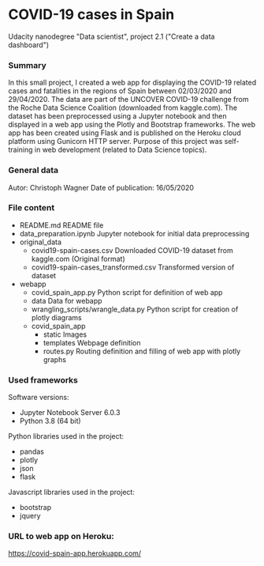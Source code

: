 # COVID-19 cases in Spain

Udacity nanodegree "Data scientist", project 2.1 ("Create a data dashboard")

### Summary

In this small project, I created a web app for displaying the COVID-19 related cases and fatalities in the regions of Spain between 02/03/2020 and 29/04/2020.
The data are part of the UNCOVER COVID-19 challenge from the Roche Data Science Coalition (downloaded from kaggle.com). 
The dataset has been preprocessed using a Jupyter notebook and then displayed in a web app using the Plotly and Bootstrap frameworks. 
The web app has been created using Flask and is published on the Heroku cloud platform using Gunicorn HTTP server.
Purpose of this project was self-training in web development (related to Data Science topics).

### General data

Autor: Christoph Wagner
Date of publication: 16/05/2020

### File content

- README.md									README file 
- data_preparation.ipynb					Jupyter notebook for initial data preprocessing
- original_data					
	- covid19-spain-cases.csv				Downloaded COVID-19 dataset from kaggle.com (Original format)
	- covid19-spain-cases_transformed.csv	Transformed version of dataset
- webapp	
	- covid_spain_app.py					Python script for definition of web app
	- data									Data for webapp
	- wrangling_scripts/wrangle_data.py		Python script for creation of plotly diagrams
	- covid_spain_app
		- static							Images
		- templates							Webpage definition
		- routes.py							Routing definition and filling of web app with plotly graphs

### Used frameworks

Software versions:
- Jupyter Notebook Server 6.0.3
- Python 3.8 (64 bit)

Python libraries used in the project:
- pandas
- plotly
- json
- flask

Javascript libraries used in the project:
- bootstrap
- jquery

### URL to web app on Heroku:

https://covid-spain-app.herokuapp.com/

